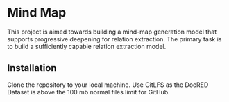 # Mind Map

This project is aimed towards building a mind-map generation model that supports progressive deepening for relation extraction. The primary task is to build a sufficiently capable relation extraction model.

## Installation

Clone the repository to your local machine. Use GitLFS as the DocRED Dataset is above the 100 mb normal files limit for GitHub.